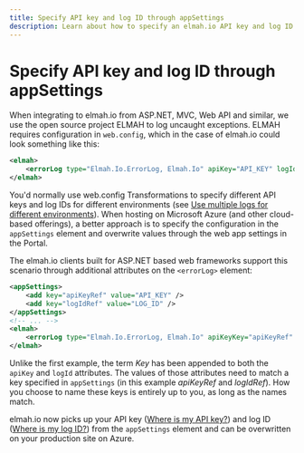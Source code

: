 ```yaml
---
title: Specify API key and log ID through appSettings
description: Learn about how to specify an elmah.io API key and log ID in the appSettings element rather than in the errorLog element inside the ELMAH config.
---
```


# Specify API key and log ID through appSettings

When integrating to elmah.io from ASP.NET, MVC, Web API and similar, we use the open source project ELMAH to log uncaught exceptions. ELMAH requires configuration in `web.config`, which in the case of elmah.io could look something like this:

```xml
<elmah>
    <errorLog type="Elmah.Io.ErrorLog, Elmah.Io" apiKey="API_KEY" logId="LOG_ID" />
</elmah>
```

You'd normally use web.config Transformations to specify different API keys and log IDs for different environments (see [Use multiple logs for different environments](https://docs.elmah.io/use-multiple-logs-for-different-environments/)). When hosting on Microsoft Azure (and other cloud-based offerings), a better approach is to specify the configuration in the `appSettings` element and overwrite values through the web app settings in the Portal.

The elmah.io clients built for ASP.NET based web frameworks support this scenario through additional attributes on the `<errorLog>` element:

```xml
<appSettings>
    <add key="apiKeyRef" value="API_KEY" />
    <add key="logIdRef" value="LOG_ID" />
</appSettings>
<!-- ... -->
<elmah>
    <errorLog type="Elmah.Io.ErrorLog, Elmah.Io" apiKeyKey="apiKeyRef" logIdKey="logIdRef" />
</elmah>
```

Unlike the first example, the term _Key_ has been appended to both the `apiKey` and `logId` attributes. The values of those attributes need to match a key specified in `appSettings` (in this example _apiKeyRef_ and _logIdRef_). How you choose to name these keys is entirely up to you, as long as the names match.

elmah.io now picks up your API key ([Where is my API key?](https://docs.elmah.io/where-is-my-api-key/)) and log ID ([Where is my log ID?](https://docs.elmah.io/where-is-my-log-id/)) from the `appSettings` element and can be overwritten on your production site on Azure.